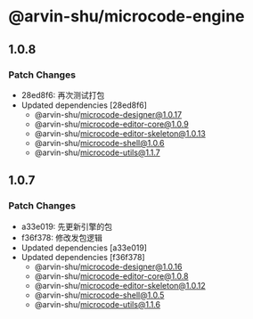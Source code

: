 # @arvin-shu/microcode-engine

## 1.0.8

### Patch Changes

- 28ed8f6: 再次测试打包
- Updated dependencies [28ed8f6]
  - @arvin-shu/microcode-designer@1.0.17
  - @arvin-shu/microcode-editor-core@1.0.9
  - @arvin-shu/microcode-editor-skeleton@1.0.13
  - @arvin-shu/microcode-shell@1.0.6
  - @arvin-shu/microcode-utils@1.1.7

## 1.0.7

### Patch Changes

- a33e019: 先更新引擎的包
- f36f378: 修改发包逻辑
- Updated dependencies [a33e019]
- Updated dependencies [f36f378]
  - @arvin-shu/microcode-designer@1.0.16
  - @arvin-shu/microcode-editor-core@1.0.8
  - @arvin-shu/microcode-editor-skeleton@1.0.12
  - @arvin-shu/microcode-shell@1.0.5
  - @arvin-shu/microcode-utils@1.1.6
